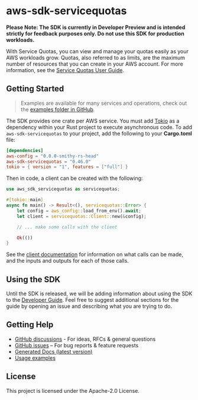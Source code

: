 # aws-sdk-servicequotas

**Please Note: The SDK is currently in Developer Preview and is intended strictly for
feedback purposes only. Do not use this SDK for production workloads.**

With Service Quotas, you can view and manage your quotas easily as your AWS workloads grow. Quotas, also referred to as limits, are the maximum number of resources that you can create in your AWS account. For more information, see the [Service Quotas User Guide](https://docs.aws.amazon.com/servicequotas/latest/userguide/).

## Getting Started

> Examples are available for many services and operations, check out the
> [examples folder in GitHub](https://github.com/awslabs/aws-sdk-rust/tree/main/examples).

The SDK provides one crate per AWS service. You must add [Tokio](https://crates.io/crates/tokio)
as a dependency within your Rust project to execute asynchronous code. To add `aws-sdk-servicequotas` to
your project, add the following to your **Cargo.toml** file:

```toml
[dependencies]
aws-config = "0.0.0-smithy-rs-head"
aws-sdk-servicequotas = "0.46.0"
tokio = { version = "1", features = ["full"] }
```

Then in code, a client can be created with the following:

```rust
use aws_sdk_servicequotas as servicequotas;

#[tokio::main]
async fn main() -> Result<(), servicequotas::Error> {
    let config = aws_config::load_from_env().await;
    let client = servicequotas::Client::new(&config);

    // ... make some calls with the client

    Ok(())
}
```

See the [client documentation](https://docs.rs/aws-sdk-servicequotas/latest/aws_sdk_servicequotas/client/struct.Client.html)
for information on what calls can be made, and the inputs and outputs for each of those calls.

## Using the SDK

Until the SDK is released, we will be adding information about using the SDK to the
[Developer Guide](https://docs.aws.amazon.com/sdk-for-rust/latest/dg/welcome.html). Feel free to suggest
additional sections for the guide by opening an issue and describing what you are trying to do.

## Getting Help

* [GitHub discussions](https://github.com/awslabs/aws-sdk-rust/discussions) - For ideas, RFCs & general questions
* [GitHub issues](https://github.com/awslabs/aws-sdk-rust/issues/new/choose) – For bug reports & feature requests
* [Generated Docs (latest version)](https://awslabs.github.io/aws-sdk-rust/)
* [Usage examples](https://github.com/awslabs/aws-sdk-rust/tree/main/examples)

## License

This project is licensed under the Apache-2.0 License.

